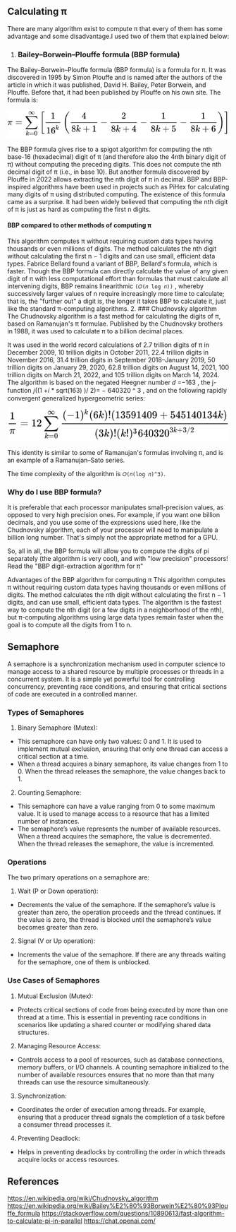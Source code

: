 ## Calculating π
There are many algorithm exist to compute π that every of them has some advantage and some disadvantage.I used two of them that explained below:
1. ### Bailey–Borwein–Plouffe formula  (BBP formula) 
The Bailey–Borwein–Plouffe formula (BBP formula) is a formula for π. It was discovered in 1995 by Simon Plouffe and is named after the authors of the article in which it was published, David H. Bailey, Peter Borwein, and Plouffe. Before that, it had been published by Plouffe on his own site. The formula is:

![image](BBP%20Formula.svg)

The BBP formula gives rise to a spigot algorithm for computing the nth base-16 (hexadecimal) digit of π (and therefore also the 4nth binary digit of π) without computing the preceding digits. This does not compute the nth decimal digit of π (i.e., in base 10).
But another formula discovered by Plouffe in 2022 allows extracting the nth digit of π in decimal. BBP and BBP-inspired algorithms have been used in projects such as PiHex for calculating many digits of π using distributed computing. The existence of this formula came as a surprise. It had been widely believed that computing the nth digit of π is just as hard as computing the first n digits.
#### BBP compared to other methods of computing π
This algorithm computes π without requiring custom data types having thousands or even millions of digits. The method calculates the nth digit without calculating the first n − 1 digits and can use small, efficient data types. Fabrice Bellard found a variant of BBP, Bellard's formula, which is faster.
Though the BBP formula can directly calculate the value of any given digit of π with less computational effort than formulas that must calculate all intervening digits, BBP remains linearithmic `(𝑂(𝑛 log 𝑛))`
, whereby successively larger values of n require increasingly more time to calculate; that is, the "further out" a digit is, the longer it takes BBP to calculate it, just like the standard π-computing algorithms.
2. ### Chudnovsky algorithm
The Chudnovsky algorithm is a fast method for calculating the digits of π, based on Ramanujan's π formulae. Published by the Chudnovsky brothers in 1988, it was used to calculate π to a billion decimal places.

It was used in the world record calculations of 2.7 trillion digits of π in December 2009, 10 trillion digits in October 2011, 22.4 trillion digits in November 2016, 31.4 trillion digits in September 2018–January 2019, 50 trillion digits on January 29, 2020, 62.8 trillion digits on August 14, 2021, 100 trillion digits on March 21, 2022, and 105 trillion digits on March 14, 2024.
The algorithm is based on the negated Heegner number 𝑑 =−163 , the j-function
𝑗((1 +𝑖 * sqrt(163) )/ 2)= − 640320 ^ 3 , and on the following rapidly convergent generalized hypergeometric series:

![image](Chudnovsky%20Algorithm.svg)

This identity is similar to some of Ramanujan's formulas involving π, and is an example of a Ramanujan–Sato series.

The time complexity of the algorithm is `𝑂(𝑛(log 𝑛)^3)`.

### Why do I use BBP formula?

It is preferable that each processor manipulates small-precision values, as opposed to very high precision ones. For example, if you want one billion decimals, and you use some of the expressions used here, like the Chudnovsky algorithm, each of your processor will need to manipulate a billion long number. That's simply not the appropriate method for a GPU.

So, all in all, the BBP formula will allow you to compute the digits of pi separately (the algorithm is very cool), and with "low precision" processors! Read the "BBP digit-extraction algorithm for π"

Advantages of the BBP algorithm for computing π This algorithm computes π without requiring custom data types having thousands or even millions of digits. The method calculates the nth digit without calculating the first n − 1 digits, and can use small, efficient data types. The algorithm is the fastest way to compute the nth digit (or a few digits in a neighborhood of the nth), but π-computing algorithms using large data types remain faster when the goal is to compute all the digits from 1 to n.


## Semaphore
A semaphore is a synchronization mechanism used in computer science to manage access to a shared resource by multiple processes or threads in a concurrent system. 
It is a simple yet powerful tool for controlling concurrency, preventing race conditions, and ensuring that critical sections of code are executed in a controlled manner.

### Types of Semaphores
1. Binary Semaphore (Mutex):

- This semaphore can have only two values: 0 and 1. It is used to implement mutual exclusion, ensuring that only one thread can access a critical section at a time.
- When a thread acquires a binary semaphore, its value changes from 1 to 0. When the thread releases the semaphore, the value changes back to 1.
2. Counting Semaphore:

- This semaphore can have a value ranging from 0 to some maximum value. It is used to manage access to a resource that has a limited number of instances.
- The semaphore’s value represents the number of available resources. When a thread acquires the semaphore, the value is decremented. When the thread releases the semaphore, the value is incremented.
### Operations
The two primary operations on a semaphore are:

1. Wait (P or Down operation):

- Decrements the value of the semaphore. If the semaphore’s value is greater than zero, the operation proceeds and the thread continues. If the value is zero, the thread is blocked until the semaphore’s value becomes greater than zero.
2. Signal (V or Up operation):

- Increments the value of the semaphore. If there are any threads waiting for the semaphore, one of them is unblocked.
### Use Cases of Semaphores
1. Mutual Exclusion (Mutex):

- Protects critical sections of code from being executed by more than one thread at a time. This is essential in preventing race conditions in scenarios like updating a shared counter or modifying shared data structures.
2. Managing Resource Access:

- Controls access to a pool of resources, such as database connections, memory buffers, or I/O channels. A counting semaphore initialized to the number of available resources ensures that no more than that many threads can use the resource simultaneously.
3. Synchronization:

- Coordinates the order of execution among threads. For example, ensuring that a producer thread signals the completion of a task before a consumer thread processes it.
4. Preventing Deadlock:

- Helps in preventing deadlocks by controlling the order in which threads acquire locks or access resources.

## References

https://en.wikipedia.org/wiki/Chudnovsky_algorithm
https://en.wikipedia.org/wiki/Bailey%E2%80%93Borwein%E2%80%93Plouffe_formula
https://stackoverflow.com/questions/10890613/fast-algorithm-to-calculate-pi-in-parallel
https://chat.openai.com/